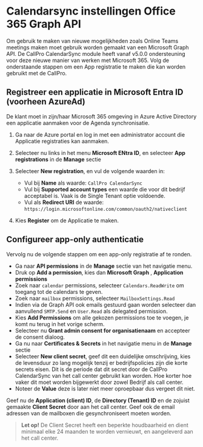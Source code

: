 # Calendarsync instellingen Office 365 Graph API

Om gebruik te maken van nieuwe mogelijkheden zoals Online Teams meetings maken moet gebruik worden gemaakt van een Microsoft Graph API. De CallPro CalendarSync module heeft vanaf v5.0.0 ondersteuning voor deze nieuwe manier van werken met Microsoft 365. Volg de onderstaande stappen om een App registratie te maken die kan worden gebruikt met de CallPro.


## Registreer een applicatie in Microsoft Entra ID (voorheen AzureAd)
De klant moet in zijn/haar Microsoft 365 omgeving in Azure Active Directory een applicatie aanmaken voor de Agenda synchronisatie.

1. Ga naar de Azure portal en log in met een administrator account die Applicatie registraties kan aanmaken.

2. Selecteer nu links in het menu **Microsoft ENtra ID**, en selecteer **App registrations** in de **Manage** sectie

3. Selecteer **New registration**, en vul de volgende waarden in:

    * Vul bij **Name** als waarde: `CallPro CalendarSync`
    * Vul bij **Supported account types** een waarde die voor dit bedrijf acceptabel is. Vaak is de Single Tenant optie voldoende.
    * Vul als **Redirect URI** de waarde: `https://login.microsoftonline.com/common/oauth2/nativeclient`

4. Kies **Register** om de Applicatie te maken. 

## Configureer app-only authenticatie
Vervolg nu de volgende stappen om een app-only registratie af te ronden.


* Ga naar **API permissions** in de **Manage** sectie van het navigatie menu.
* Druk op **Add a permission**, kies dan **Microsoft Graph** , **Application permissions**
* Zoek naar `calendar` permissions, selecteer `Calendars.ReadWrite` om toegang tot de calendars te geven.
* Zoek naar `mailbox` permissions, selecteer `MailboxSettings.Read`
* Indien via de Graph API ook emails gestuurd gaan worden selecteer dan aanvullend `SMTP.Send` en `User.Read` als delegated permission.
* Kies **Add Permissions** om alle gekozen permissions toe te voegen, je komt nu terug in het vorige scherm.
* Selecteer nu **Grant admin consent for organisatienaam** en accepteer de consent dialoog.
* Ga nu naar **Certificates & Secrets** in het navigatie menu in de **Manage** sectie
* Selecteer **New client secret**, geef dit een duidelijke omschrijving, kies de levensduur zo lang mogelijk tenzij er bedrijfspolicies zijn die korte secrets eisen. Dit is de periode dat dit secret door de CallPro CalendarSync van het call center gebruikt kan worden. Hoe korter hoe vaker dit moet worden bijgewerkt door zowel Bedrijf als call center.
* Noteer de **Value** deze is later niet meer oproepbaar dus vergeet dit niet.


Geef nu de **Application (client) ID**, de **Directory (Tenant) ID** en de zojuist gemaakte **Client Secret** door aan het call center. Geef ook de email adressen van de mailboxen die gesynchroniseert moeten worden.
> **Let op!** De Client Secret heeft een beperkte houdbaarheid en dient minimaal elke 24 maanden te worden vernieuwt, en aangeleverd aan het call center.
